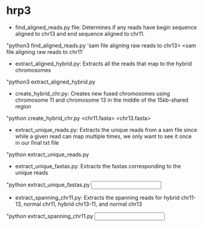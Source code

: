 # hrp3

- find_aligned_reads.py file: Determines if any reads have begin sequence aligned to chr13 and end sequence aligned to chr11.

"python3 find_aligned_reads.py 'sam file aligning raw reads to chr13> <sam file aligning raw reads to chr11'  <bed file with target mappings> <int corresponding to how much bases are needed to overlap with chr13 and chr11> <name of output file as txt>

- extract_aligned_hybrid.py: Extracts all the reads that map to the hybrid chromosomes

"python3 extract_aligned_hybrid.py <sam file aligning raw reads to hybrid chromosomes> <name of output file as txt>

- create_hybrid_chr.py: Creates new fused chromosomes using chromosome 11 and chromosome 13 in the middle of the 15kb-shared region

"python create_hybrid_chr.py <chr11.fasta> <chr13.fasta> <bed file with position of shared regions to fuse> <name of output fasta file>

- extract_unique_reads.py: Extracts the unique reads from a sam file since while a given read can map multiple times, we only want to see it once in our final txt file

"python extract_unique_reads.py <sam file aligning raw reads to genome including hybrid chromosomes> <name of output file as txt>

- extract_unique_fastas.py: Extracts the fastas corresponding to the unique reads

"python extract_unique_fastas.py <input fastq file> <output txt file of extract_unique_reads.py> <name of output file as fastq> 

- extract_spanning_chr11.py: Extracts the spanning reads for hybrid chr11-13, normal chr11, hybrid chr13-11, and normal chr13

"python extract_spanning_chr11.py <input sam file aligning raw reads to genome including hybrid chromosomes> <output txt file showing spanning reads mapping to hybrid chr11-13> <output txt file showing spanning reads mapping to normal chr11> <output txt file showing spanning reads mapping to hybrid chr13-11> <output txt file showing spanning reads mapping to hybrid chr13-11>
